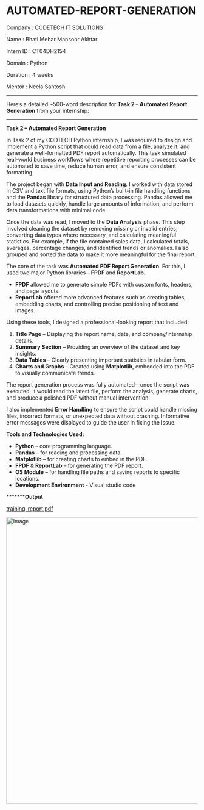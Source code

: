 # AUTOMATED-REPORT-GENERATION

Company : CODETECH IT SOLUTIONS

Name : Bhati Mehar Mansoor Akhtar

Intern ID : CT04DH2154

Domain : Python

Duration : 4 weeks

Mentor : Neela Santosh

********************************************************

Here’s a detailed \~500-word description for **Task 2 – Automated Report Generation** from your internship:

---

**Task 2 – Automated Report Generation**

In Task 2 of my CODTECH Python internship, I was required to design and implement a Python script that could read data from a file, analyze it, and generate a well-formatted PDF report automatically. This task simulated real-world business workflows where repetitive reporting processes can be automated to save time, reduce human error, and ensure consistent formatting.

The project began with **Data Input and Reading**. I worked with data stored in CSV and text file formats, using Python’s built-in file handling functions and the **Pandas** library for structured data processing. Pandas allowed me to load datasets quickly, handle large amounts of information, and perform data transformations with minimal code.

Once the data was read, I moved to the **Data Analysis** phase. This step involved cleaning the dataset by removing missing or invalid entries, converting data types where necessary, and calculating meaningful statistics. For example, if the file contained sales data, I calculated totals, averages, percentage changes, and identified trends or anomalies. I also grouped and sorted the data to make it more meaningful for the final report.

The core of the task was **Automated PDF Report Generation**. For this, I used two major Python libraries—**FPDF** and **ReportLab**.

* **FPDF** allowed me to generate simple PDFs with custom fonts, headers, and page layouts.
* **ReportLab** offered more advanced features such as creating tables, embedding charts, and controlling precise positioning of text and images.

Using these tools, I designed a professional-looking report that included:

1. **Title Page** – Displaying the report name, date, and company/internship details.
2. **Summary Section** – Providing an overview of the dataset and key insights.
3. **Data Tables** – Clearly presenting important statistics in tabular form.
4. **Charts and Graphs** – Created using **Matplotlib**, embedded into the PDF to visually communicate trends.

The report generation process was fully automated—once the script was executed, it would read the latest file, perform the analysis, generate charts, and produce a polished PDF without manual intervention.

I also implemented **Error Handling** to ensure the script could handle missing files, incorrect formats, or unexpected data without crashing. Informative error messages were displayed to guide the user in fixing the issue.

**Tools and Technologies Used:**

* **Python** – core programming language.
* **Pandas** – for reading and processing data.
* **Matplotlib** – for creating charts to embed in the PDF.
* **FPDF** & **ReportLab** – for generating the PDF report.
* **OS Module** – for handling file paths and saving reports to specific locations.
* **Development Environment** - Visual studio code

***********Output****

[training_report.pdf](https://github.com/user-attachments/files/21706152/training_report.pdf)

<img width="970" height="752" alt="Image" src="https://github.com/user-attachments/assets/97713ed7-35e5-4853-9838-7aa00a994291" />




